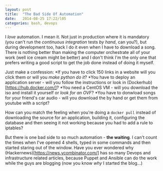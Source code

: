 ```yaml
---
layout: post
title:  "The Bad Side Of Automation"
date:   2014-08-25 17:22/l05
categories: bash, devops
---
```


I *love* automation. 
I mean it. Not just in production where it is mandatory (you can't run the *continuous integration*
tests *by hand*, can you?), but during development too, hack I do it even when I have to download a song.
There is nothing better than making the computer
orchestrate all of your work (well ice cream might be better) and I don't think
I'm the only one that prefers writing a good script
to get the job done instead of doing it myself.

Just make a confession:
  *If you have to click 150 links in a website will you click them or will you *make python do it*?
  *You have to deploy an application server - will you follow the instructions or look in (Dockerhub)[https://hub.docker.com/]?
  *You need a CentOS VM - will you download the iso and install it yourself or *look for an OVF*?
  *You have to donwload songs for your friend's car audio - will you download the by hand or get them from youtube with a script?

How can you match the feeling when you're doing a `docker pull` 
instead of downloading the source for an application, building it,
configuring the database and then seeing it not working because you had to add
a rule to iptables?

But there is one bad side to so much automation - **the waiting**.
I can't count the times when I've opened 4 shells, typed in some commands and then
started staring out of the window. Have you ever wondered why (Hackernews)[https://news.ycombinator.com/]
has so many Devops and infrastructure related articles, because Puppet and Ansible can do the work
while the guys are blogging (now you know *why* I started the blog...)